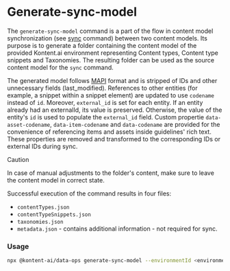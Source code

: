 # Generate-sync-model
The `generate-sync-model` command is a part of the flow in content model synchronization (see [sync](../sync/README.md) command) between two content models. Its purpose is to generate a folder containing the content model of the provided Kontent.ai environment representing Content types, Content type snippets and Taxonomies. The resulting folder can be used as the source content model for the `sync` command. 

The generated model follows [MAPI](https://kontent.ai/learn/docs/apis/openapi/management-api-v2/) format and is stripped of IDs and other unnecessary fields (last_modified). 
References to other entities (for example, a snippet within a snippet element) are updated to use `codename` instead of `id`.
Moreover, `external_id` is set for each entity. If an entity already had an externalId, its value is preserved. Otherwise, the value of the entity's `id` is used to populate the `external_id` field.
Custom propertie `data-asset-codename`, `data-item-codename` and `data-codename` are provided for the convenience of referencing items and assets inside guidelines' rich text. 
These properties are removed and transformed to the corresponding IDs or external IDs during sync.

> [!CAUTION]
> In case of manual adjustments to the folder's content, make sure to leave the content model in correct state.

 Successful execution of the command results in four files: 
- `contentTypes.json`
- `contentTypeSnippets.json`
- `taxonomies.json`
- `metadata.json` - contains additional information - not required for sync.

### Usage

```bash
npx @kontent-ai/data-ops generate-sync-model --environmentId <environment-id> --apiKey <Management-API-key>
```